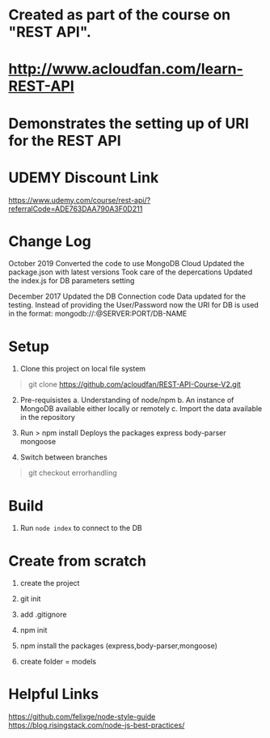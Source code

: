 # Created as part of the course on "REST API". 
# http://www.acloudfan.com/learn-REST-API
# Demonstrates the setting up of URI for the REST API

# UDEMY Discount Link
https://www.udemy.com/course/rest-api/?referralCode=ADE763DAA790A3F0D211


Change Log
==========
October 2019  Converted the code to use MongoDB Cloud
              Updated the package.json with latest versions
              Took care of the depercations
              Updated the index.js for DB parameters setting

December 2017 Updated the DB Connection code
              Data updated for the testing.
              Instead of providing the User/Password now the URI for DB is used in the format: mongodb://<user>:<password>@SERVER:PORT/DB-NAME

Setup
=====
1. Clone this project on local file system
> git clone https://github.com/acloudfan/REST-API-Course-V2.git
2. Pre-requisistes
      a. Understanding of node/npm
      b. An instance of MongoDB available either locally or remotely
      c. Import the data available in the repository
3. Run > npm install
      Deploys the packages
          express
          body-parser
          mongoose

4. Switch between branches
> git checkout  errorhandling

Build
=====
1. Run `node index` to connect to the DB


Create from scratch
===================
1. create the project
2. git init
3. add .gitignore
4. npm init
5. npm install the packages (express,body-parser,mongoose)

6. create folder = models

Helpful Links
=============
https://github.com/felixge/node-style-guide
https://blog.risingstack.com/node-js-best-practices/